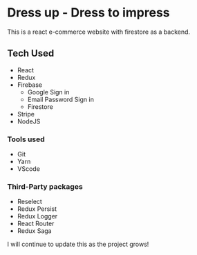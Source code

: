 # Dress up - Dress to impress

This is a react e-commerce website with firestore as a backend. 

## Tech Used 
- React
- Redux
- Firebase
	- Google Sign in
	- Email Password Sign in
	- Firestore
- Stripe
- NodeJS
	
### Tools used
- Git
- Yarn
- VScode

### Third-Party packages
- Reselect
- Redux Persist
- Redux Logger
- React Router
- Redux Saga

I will continue to update this as the project grows!